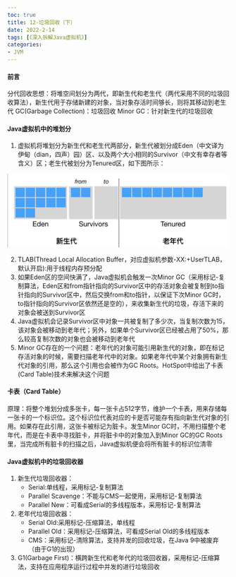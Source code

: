 ```yaml
---
toc: true
title: 12-垃圾回收（下）
date: 2022-2-14
tags: [《深入拆解Java虚拟机》] 
categories:
- JVM
---
```

#### 前言
分代回收思想：将堆空间划分为两代，即新生代和老生代（两代采用不同的垃圾回收算法），新生代用于存储新建的对象，当对象存活时间够长，则将其移动到老生代
GC(Garbage Collection)：垃圾回收
Minor GC：针对新生代的垃圾回收
<!--more-->
#### Java虚拟机中的堆划分
1. 虚拟机将堆划分为新生代和老生代两部分，新生代被划分成Eden（中文译为伊甸（dian，四声）园）区、以及两个大小相同的Survivor（中文有幸存者等含义）区；老生代被划分为Tenured区，如下图所示：
   
![堆空间分布图](https://raw.githubusercontent.com/yhli394/images/main/blog_image/%E6%B7%B1%E5%85%A5%E6%8B%86%E8%A7%A3java%E8%99%9A%E6%8B%9F%E6%9C%BA/12/Snipaste_2022-02-14_16-50-47.png)

2. TLAB(Thread Local Allocation Buffer，对应虚拟机参数-XX:+UserTLAB，默认开启):用于线程内存预分配
3. 如果Eden区的空间快满了，Java虚拟机会触发一次Minor GC（采用标记-复制算法，Eden区和from指针指向的Survivor区中的存活对象会被复制到to指针指向的Survivor区中，然后交换from和to指针，以保证下次Minor GC时，to指针指向的Survivor区依然还是空的），来收集新生代的垃圾，存活下来的对象会被送到Survivor区
4. Java虚拟机会记录Survivor区中对象一共被复制了多少次，当复制次数为15，该对象会被移动到老年代；另外，如果单个Survivor区已经被占用了50%，那么较高复制次数的对象也会被移动到老年代
5. Minor GC存在的一个问题：老年代的对象可能引用新生代的对象，即在标记存活对象的时候，需要扫描老年代中的对象。如果老年代中某个对象拥有新生代对象的引用，那么这个引用也会被作为GC Roots。HotSpot中给出了卡表(Card Table)技术来解决这个问题

#### 卡表（Card Table）
原理：将整个堆划分成多张卡，每一张卡占512字节，维护一个卡表，用来存储每一张卡的一个标识位。这个标识位代表对应的卡是否可能存有指向新生代对象的引用。如果存在此引用，这张卡被标记为脏卡。发生Minor GC时，不用扫描整个老年代，而是在卡表中寻找脏卡，并将脏卡中的对象加入到Minor GC的GC Roots里，当完成所有脏卡的扫描之后，Java虚拟机便会将所有脏卡的标识位清零
   
#### Java虚拟机中的垃圾回收器
1. 新生代垃圾回收器：
   - Serial:单线程，采用标记-复制算法
   - Parallel Scavenge：不能与CMS一起使用，采用标记-复制算法
   - Parallel New：可看成Serial的多线程版本，采用标记-复制算法
2. 老年代垃圾回收器：
   - Serial Old:采用标记-压缩算法，单线程
   - Parallel Old：采用标记-压缩算法，可看成Serial Old的多线程版本
   - CMS：采用标记-清除算法，支持并发的回收垃圾，在Java 9中被废弃（由于G1的出现）
3. G1(Garbage First)：横跨新生代和老年代的垃圾回收器，采用标记-压缩算法，支持在应用程序运行过程中并发的进行垃圾回收





































